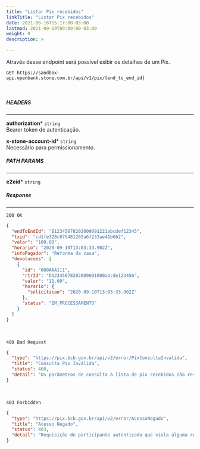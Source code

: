 ```yaml
---
title: "Listar Pix recebidos"
linkTitle: "Listar Pix recebidos"
date: 2021-06-16T15:17:00-03:00
lastmod: 2021-09-19T09:09:00-03:00
weight: 9
description: >
  
---
```


Através desse endpoint será possível exibir os detalhes de um Pix.


```
GET https://sandbox-api.openbank.stone.com.br/api/v1/pix/{end_to_end_id}
```
<br>

##### **HEADERS**
---

**authorization*** `string`
<br> Bearer token de autenticação.

**x-stone-account-id*** `string`
<br> Necessário para permissionamento.


##### **PATH PARAMS**
---

**e2eid*** `string`
<br>

##### **Response**
---

```
200 OK
```

```json
{
  "endToEndId": "E12345678202009091221abcdef12345",
  "txid": "cd1fe328c875481285a6f233ae41b662",
  "valor": "100.00",
  "horario": "2020-09-10T13:03:33.902Z",
  "infoPagador": "Reforma da casa",
  "devolucoes": [
    {
      "id": "000AAA111",
      "rtrId": "D12345678202009091000abcde123456",
      "valor": "11.00",
      "horario": {
        "solicitacao": "2020-09-10T13:03:33.902Z"
      },
      "status": "EM_PROCESSAMENTO"
    }
  ]
}
```

<br>

```
400 Bad Request
```

```json
{
  "type": "https://pix.bcb.gov.br/api/v2/error/PixConsultaInvalida",
  "title": "Consulta Pix Inválida",
  "status": 400,
  "detail": "Os parâmetros de consulta à lista de pix recebidos não respeitam o schema ou não fazem sentido semanticamente."
}
```

<br>

```
403 Forbidden
```

```json
{
  "type": "https://pix.bcb.gov.br/api/v2/error/AcessoNegado",
  "title": "Acesso Negado",
  "status": 403,
  "detail": "Requisição de participante autenticado que viola alguma regra de autorização."
}
```
